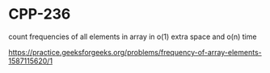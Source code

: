 # CPP-236
count frequencies of all elements in array in o(1) extra space and o(n) time





https://practice.geeksforgeeks.org/problems/frequency-of-array-elements-1587115620/1
